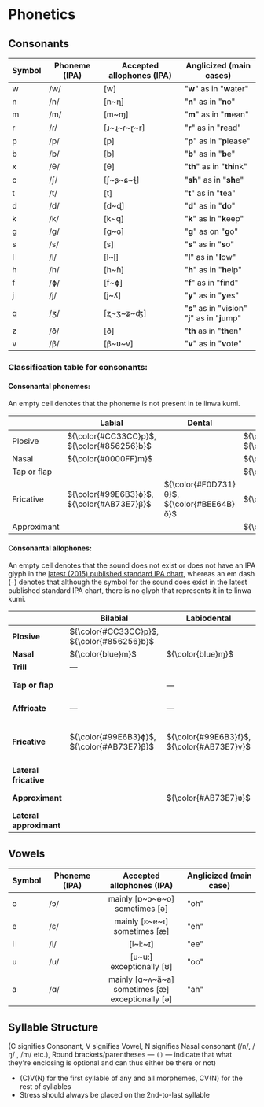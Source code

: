 # Phonetics

## Consonants

| Symbol | Phoneme (IPA) | Accepted allophones (IPA) | Anglicized (main cases) |
---------|---------------|---------------------------|-------------------------|
| w | /w/ | [w] | "**w**" as in "**w**ater" |
| n | /n/ | [n\~ɳ] | "**n**" as in "**n**o" |
| m | /m/ | [m\~ɱ] | "**m**" as in "**m**ean" |
| r | /ɾ/ | [ɹ\~ɻ\~ɾ\~ɽ\~r] | "**r**" as in "**r**ead" |
| p | /p/ | [p] | "**p**" as in "**p**lease" |
| b | /b/ | [b] | "**b**" as in "**b**e" |
| x	| /θ/ | [θ] | "**th**" as in "**th**ink" |
| c | /ʃ/ | [ʃ\~ʂ\~ɕ\~ꞎ] | "**sh**" as in "**sh**e" |
| t | /t/ | [t] |	"**t**" as in "**t**ea" |
| d | /d/ | [d\~ɖ]	| "**d**" as in "**d**o" |
| k | /k/ | [k\~q] | "**k**" as in "**k**eep" |
| g | /g/ | [g\~ɢ] | "**g**" as on "**g**o"|
| s | /s/ | [s] | "**s**" as in "**s**o" |
| l | /l/ | [l\~ɭ] | "**l**" as in "**l**ow" |
| h | /h/ | [h~ɦ] | "**h**" as in "**h**elp"  |
| f | /ɸ/ | [f\~ɸ] | "**f**" as in "**f**ind" |
| j | /j/ | [j\~ʎ] | "**y**" as in "**y**es" |
| q | /ʒ/ | [ʐ\~ʒ\~ʑ\~ʤ] | "**s**" as in "vi**s**ion" <br> "**j**" as in "**j**ump" |
| z | /ð/ | [ð] | "**th** as in "**th**en" |
| v | /β/ | [β\~ʋ\~v] | "**v**" as in "**v**ote" |

### Classification table for consonants:

#### Consonantal phonemes:

An empty cell denotes that the phoneme is not present in te linwa kumi.

|  | Labial | Dental | Alveolar | Postalveolar | Palatal | Velar | Glottal | Labiovelar |
|--|--------|--------|----------|--------------|---------|-------|---------|------------|
| Plosive | ${\color{#CC33CC}p}$, ${\color{#856256}b}$ |  | ${\color{#7F4F78}t}$, ${\color{#3C1E46}d}$ |  |  | ${\color{#87633A}k}$, ${\color{#FF7034}g}$ |  |  |
| Nasal | ${\color{#0000FF}m}$ |  | ${\color{#008000}n}$ |  |  |  |  |  |
| Tap or flap |  |  | ${\color{#EA871E}ɾ}$ |  |  |  |  |  |
| Fricative | ${\color{#99E6B3}ɸ}$, ${\color{#AB73E7}β}$ | ${\color{#F0D731}θ}$, ${\color{#BEE64B}ð}$ | ${\color{#D5AB85}s}$ | ${\color{#A040C6}ʃ}$, ${\color{#D8A1C4}ʒ}$ |  |  | ${\color{#4682B4}h}$ |  |
| Approximant |  |  | ${\color{#008080}l}$ |  | ${\color{#19CBDC}j}$ |  |  | ${\color{#FF0000}w}$ |


#### Consonantal allophones:

An empty cell denotes that the sound does not exist or does not have an IPA glyph in the [latest (2015) published standard IPA chart](https://www.internationalphoneticassociation.org/IPAcharts/IPA_chart_orig/pdfs/IPA_Kiel_2020_full.pdf), whereas an em dash (`—`) denotes that although the symbol for the sound does exist in the latest published standard IPA chart, there is no glyph that represents it in te linwa kumi.

|  | Bilabial | Labiodental | Dental | Alveolar | Postalveolar | Retroflex | Palatal | Velar | Uvular | Paryngeal | Glottal | Labiovelar |
|---|----------|-------------|--------|----------|--------------|-----------|---------|-------|--------|------------|---------|------------|
| **Plosive** | ${\color{#CC33CC}p}$, ${\color{#856256}b}$ |  |  | ${\color{#7F4F78}t}$, ${\color{#3C1E46}d}$ |  | ${\color{#3C1E46}ɖ}$ | — | ${\color{#87633A}k}$, ${\color{#FF7034}g}$ | ${\color{#87633A}q}$, ${\color{#FF7034}ɢ}$ |  | — |  |
| **Nasal** | ${\color{blue}m}$ | ${\color{blue}ɱ}$ |  | ${\color{green}n}$ |  | ${\color{green}ɳ}$ | — | — | — |  |  |  |
| **Trill** | — |  |  | ${\color{#EA871E}r}$ |  |  |  |  | — |  |  |  |
| **Tap or flap** |  | — |  | ${\color{#EA871E}ɾ}$ |  | ${\color{#EA871E}ɽ}$ |  |  |  |  |  |  |
| **Affricate** | — | — | — | — | — | ${\color{#D8A1C4}ʤ}$ | — | — | — | — | — |  |
| **Fricative** | ${\color{#99E6B3}ɸ}$, ${\color{#AB73E7}β}$ | ${\color{#99E6B3}f}$, ${\color{#AB73E7}v}$ | ${\color{#F0D731}θ}$, ${\color{#BEE64B}ð}$ | ${\color{#D5AB85}s}$ | ${\color{#A040C6}ʃ}$, ${\color{#D8A1C4}ʒ}$ | ${\color{#A040C6}ʂ}$, ${\color{#D8A1C4}ʐ}$ | ${\color{#A040C6}ɕ}$, ${\color{#D8A1C4}ʑ}$ | — | — | — | ${\color{#4682B4}h}$, ${\color{#4682B4}ɦ}$ | — |
| **Lateral fricative** |  |  |  | ${\color{#A040C6}ꞎ}$ |  |  |  |  |  |  |  |  |
| **Approximant** |  | ${\color{#AB73E7}ʋ}$ |  | ${\color{#EA871E}ɹ}$ |  | ${\color{#EA871E}ɻ}$ | ${\color{#19CBDC}j}$ | — |  |  | — | ${\color{red}w}$ |
| **Lateral approximant** |  |  |  | ${\color{#008080}l}$ |  | ${\color{#008080}ɭ}$ | ${\color{#19CBDC}ʎ}$ | — |  |  |  |  |

<!---

#### Co-articulated pulmonic consonants
|  | Labiovelar |
|--|-------|
| **Approximant** | w |

-->

[(possible table for the co-articulated pulmonic consonants, but for now i'm just grouping everyting under pulmonic)]::

## Vowels

| Symbol | Phoneme (IPA) | Accepted allophones (IPA) | Anglicized (main case) |
---------|---------------|---------------------------|-------------------------|
| <div style="display: flex; align-items: center; height: 100%;">o</div> | <div style="display: flex; align-items: center; height: 100%;">/ɔ/</div> | <div align="center">mainly [ɒ\~ɔ\~ɵ\~o] <br> sometimes [ə]</div> |	"oh" |
| <div style="display: flex; align-items: center; height: 100%;">e</div> | <div style="display: flex; align-items: center; height: 100%;">/ε/</div> | <div align="center">mainly [ε\~e\~ɪ] <br> sometimes [æ]</div> |	"eh" |
| <div style="display: flex; align-items: center; height: 100%;">i</div> | <div style="display: flex; align-items: center; height: 100%;">/i/</div> | <div align="center">[i\~i:\~ɪ]</div> |	"ee" |
| <div style="display: flex; align-items: center; height: 100%;">u</div> | <div style="display: flex; align-items: center; height: 100%;">/u/</div> | <div align="center">[u\~u:] <br> exceptionally [ʊ]</div> |	"oo" |
| <div style="display: flex; align-items: center; height: 100%;">a</div> | <div style="display: flex; align-items: center; height: 100%;">/ɑ/</div> | <div align="center">mainly [ɑ\~ʌ\~ä\~a] <br> sometimes [æ] <br> exceptionally [ə]</div> |	"ah" |

## Syllable Structure

(C signifies Consonant, V signifies Vowel, N signifies Nasal consonant (/n/, /ŋ/ , /m/ etc.), Round brackets/parentheses — `()` — indicate that what they're enclosing is optional and can thus either be there or not)

- (C)V(N) for the first syllable of any and all morphemes, CV(N) for the rest of syllables
- Stress should always be placed on the 2nd-to-last syllable
